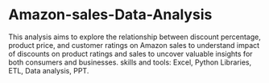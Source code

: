 # Amazon-sales-Data-Analysis
This analysis aims to explore the relationship between discount percentage, product price, and customer ratings on Amazon sales to understand impact of discounts on product ratings and sales to uncover valuable insights for both consumers and businesses. skills and tools: Excel, Python Libraries, ETL, Data analysis, PPT.
